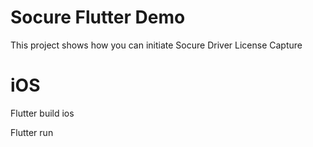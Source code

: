 # Socure Flutter Demo

This project shows how you can initiate Socure Driver License Capture

# iOS

Flutter build ios

Flutter run
